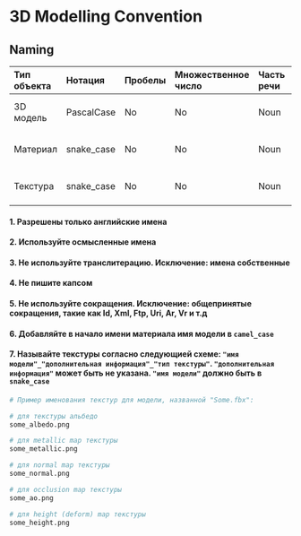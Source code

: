 # 3D Modelling Convention

## Naming

| Тип объекта | Нотация    | Пробелы | Множественное число | Часть речи | Аббревиатура | Char Mask  |
| :---------- | :--------- | ------- | :------------------ | :--------- | :----------- | :--------- |
| 3D модель   | PascalCase | No      | No                  | Noun       | No           | [A-z][0-9] |
| Материал    | snake_case | No      | No                  | Noun       | No           | [a-z][0-9] |
| Текстура    | snake_case | No      | No                  | Noun       | No           | [a-z][0-9] |

#### 1. Разрешены только английские имена

#### 2. Используйте осмысленные имена

#### 3. Не используйте транслитерацию. Исключение: имена собственные

#### 4. Не пишите капсом

#### 5. Не используйте сокращения. Исключение: общепринятые сокращения, такие как Id, Xml, Ftp, Uri, Ar, Vr и т.д

#### 6. Добавляйте в начало имени материала имя модели в `camel_case`

#### 7. Называйте текстуры согласно следующией схеме: `"имя модели"_"дополнительная информация"_"тип текстуры"`. `"дополнительная информация"` может быть не указана. `"имя модели"` должно быть в `snake_case`

```bash
# Пример именования текстур для модели, названной "Some.fbx":

# для текстуры альбедо
some_albedo.png

# для metallic map текстуры
some_metallic.png

# для normal map текстуры
some_normal.png

# для occlusion map текстуры
some_ao.png

# для height (deform) map текстуры
some_height.png
```
